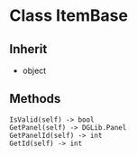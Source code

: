 # Class ItemBase

## Inherit

* object

## Methods
```
IsValid(self) -> bool
GetPanel(self) -> DGLib.Panel
GetPanelId(self) -> int
GetId(self) -> int
```
